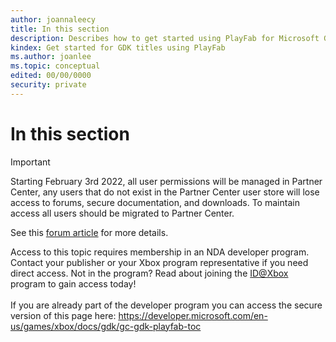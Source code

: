 ```yaml
---
author: joannaleecy
title: In this section
description: Describes how to get started using PlayFab for Microsoft Game Development Kit (GDK) titles.
kindex: Get started for GDK titles using PlayFab
ms.author: joanlee
ms.topic: conceptual
edited: 00/00/0000
security: private
---
```


# In this section
> [!IMPORTANT]
> Starting February 3rd 2022, all user permissions will be managed in Partner Center, any users that do not exist in the Partner Center user store will lose access to forums, secure documentation, and downloads. To maintain access all users should be migrated to Partner Center. <p></p>See this <a href="https://forums.xboxlive.com/articles/132187/breaking-change-user-access-for-forums-secure-docu.html">forum article</a> for more details.  

 Access to this topic requires membership in an NDA developer program. Contact your publisher or your Xbox program representative if you need direct access. Not in the program? Read about joining the <a href="https://www.xbox.com/Developers/id">ID@Xbox</a> program to gain access today!  <br/><br/>If you are already part of the developer program you can access the secure version of this page here: <a target="_blank" href="https://developer.microsoft.com/en-us/games/xbox/docs/gdk/gc-gdk-playfab-toc">https://developer.microsoft.com/en-us/games/xbox/docs/gdk/gc-gdk-playfab-toc</a>